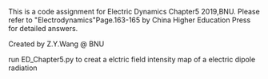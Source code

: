 This is a code assignment for Electric Dynamics Chapter5 2019,BNU. Please refer to "Electrodynamics"Page.163-165 by China Higher Education Press for detailed answers.

Created by Z.Y.Wang @ BNU

run ED_Chapter5.py to creat a elctric field intensity map of a electric dipole radiation